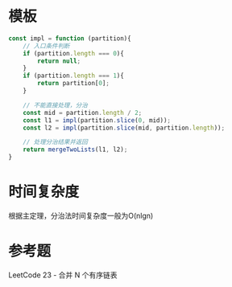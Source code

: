 # 模板

```javascript
const impl = function (partition){  
    // 入口条件判断
    if (partition.length === 0){  
        return null;  
    }  
    if (partition.length === 1){  
        return partition[0];  
    }  

    // 不能直接处理，分治
    const mid = partition.length / 2;  
    const l1 = impl(partition.slice(0, mid));  
    const l2 = impl(partition.slice(mid, partition.length));

    // 处理分治结果并返回
    return mergeTwoLists(l1, l2);  
}
```

# 时间复杂度
根据主定理，分治法时间复杂度一般为O(nlgn)

# 参考题
LeetCode 23 - 合并 N 个有序链表
